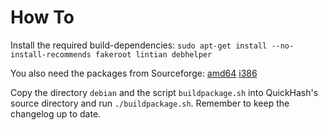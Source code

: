 How To
======

Install the required build-dependencies: `sudo apt-get install --no-install-recommends fakeroot lintian debhelper`

You also need the packages from Sourceforge:
[amd64](https://sourceforge.net/projects/lazarus/files/Lazarus%20Linux%20amd64%20DEB/Lazarus%201.6.4/)
[i386](https://sourceforge.net/projects/lazarus/files/Lazarus%20Linux%20i386%20DEB/Lazarus%201.6.4/)

Copy the directory `debian` and the script `buildpackage.sh` into QuickHash's source directory and run `./buildpackage.sh`.
Remember to keep the changelog up to date.
